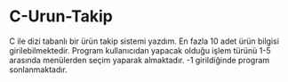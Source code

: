 # C-Urun-Takip
C ile dizi tabanlı bir ürün takip sistemi yazdım. En fazla 10 adet ürün bilgisi girilebilmektedir.
Program kullanıcıdan yapacak olduğu işlem türünü 1-5 arasında menülerden seçim yaparak almaktadır. -1 girildiğinde program sonlanmaktadır. 
